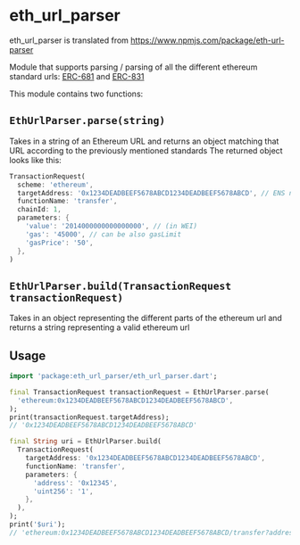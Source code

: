 # eth_url_parser

eth_url_parser is translated from https://www.npmjs.com/package/eth-url-parser

Module that supports parsing / parsing of all the different ethereum standard urls: [ERC-681](https://eips.ethereum.org/EIPS/eip-681) and [ERC-831](https://eips.ethereum.org/EIPS/eip-831)

This module contains two functions:

## `EthUrlParser.parse(string)`

Takes in a string of an Ethereum URL and returns an object matching that URL according to the previously mentioned standards
The returned object looks like this:

```dart
TransactionRequest(
  scheme: 'ethereum',
  targetAddress: '0x1234DEADBEEF5678ABCD1234DEADBEEF5678ABCD', // ENS names are also supported!
  functionName: 'transfer',
  chainId: 1,
  parameters: {
    'value': '2014000000000000000', // (in WEI)
    'gas': '45000', // can be also gasLimit
    'gasPrice': '50',
  },
)
```

## `EthUrlParser.build(TransactionRequest transactionRequest)`

Takes in an object representing the different parts of the ethereum url and returns a string representing a valid ethereum url

## Usage

```dart
import 'package:eth_url_parser/eth_url_parser.dart';

final TransactionRequest transactionRequest = EthUrlParser.parse(
  'ethereum:0x1234DEADBEEF5678ABCD1234DEADBEEF5678ABCD',
);
print(transactionRequest.targetAddress);
// '0x1234DEADBEEF5678ABCD1234DEADBEEF5678ABCD'

final String uri = EthUrlParser.build(
  TransactionRequest(
    targetAddress: '0x1234DEADBEEF5678ABCD1234DEADBEEF5678ABCD',
    functionName: 'transfer',
    parameters: {
      'address': '0x12345',
      'uint256': '1',
    },
  ),
);
print('$uri');
// 'ethereum:0x1234DEADBEEF5678ABCD1234DEADBEEF5678ABCD/transfer?address=0x12345&uint256=1'

```
